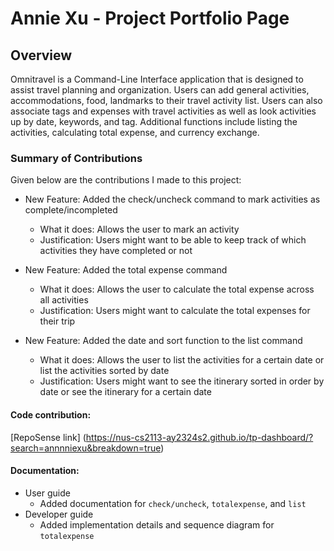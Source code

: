 # Annie Xu - Project Portfolio Page

## Overview
Omnitravel is a Command-Line Interface application that is designed to assist travel planning and organization.
Users can add general activities, accommodations, food, landmarks to their travel activity list. 
Users can also associate tags and expenses with travel activities as well as look activities up by date, keywords, and tag.
Additional functions include listing the activities, calculating total expense, and currency exchange.

### Summary of Contributions
Given below are the contributions I made to this project:
* New Feature: Added the check/uncheck command to mark activities as complete/incompleted
  * What it does: Allows the user to mark an activity
  * Justification: Users might want to be able to keep track of which activities they have completed or not

* New Feature: Added the total expense command
  * What it does: Allows the user to calculate the total expense across all activities
  * Justification: Users might want to calculate the total expenses for their trip

* New Feature: Added the date and sort function to the list command
  * What it does: Allows the user to list the activities for a certain date or list the activities sorted by date
  * Justification: Users might want to see the itinerary sorted in order by date or see the itinerary for a certain date


#### Code contribution:
[RepoSense link]
(https://nus-cs2113-ay2324s2.github.io/tp-dashboard/?search=annnniexu&breakdown=true)

#### Documentation:
* User guide
  * Added documentation for `check/uncheck`, `totalexpense`, and `list`
* Developer guide
  * Added implementation details and sequence diagram for `totalexpense`